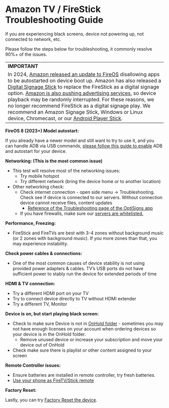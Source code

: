 # Amazon TV / FireStick Troubleshooting Guide

If you are experiencing black screens, device not powering up, not connected to network, etc.

Please follow the steps below for troubleshooting, it commonly resolve 90%+ of the issues.

|  |
| --- |
| **IMPORTANT** |
| In 2024, [Amazon released an update to FireOS](https://www.aftvnews.com/amazon-blocks-long-running-fire-tv-capability-breaking-popular-apps-with-no-warning-and-giving-developers-the-runaround/) disallowing apps to be autostarted on device boot up. Amazon has also released a [Digital Signage Stick](https://www.amazon.com/Amazon-Signage-Stick-quad-core-streaming/dp/B0D4FCG9MX?dib=eyJ2IjoiMSJ9.Q2R-IsQqpFLBQnyOzroJsCqvInA20YBPOGzYxBJPkImYB91-GaLrO5UB3QrtLmJNwXLsi1fcGV1xu_Zl1s8COTf9QMkHac5UyzG7eQagHUewWSm6EEX6Ef0TmSwamrXclpPnL6J1v88a_qtAqCQKpVuNT5XuDAY3Qpa6PdiPg7wjiwccWWmcqndZNHXRGySXbmZWq_btwj6lEz6wMm8nGy9OZwFNRh1bLYrx9luXUOk.BITMseiknoYwYECYPBkXIneqN89ySUCEo8SujSNiprA&dib_tag=se&keywords=Digital+Signage+Player&qid=1751559195&sr=8-4&ufe=app_do%3Aamzn1.fos.74097168-0c10-4b8a-b96b-8388a1a12daf) to replace the FireStick as a digital signage option. [Amazon is also pushing advertising services,](https://www.theverge.com/2023/12/1/23984444/amazon-fire-tv-autoplay-ads-on-startup) so device playback may be randomly interrupted.  For these reasons, we no longer recommend FireStick as a digital signage play. We recommend an Amazon Signage Stick, Windows or Linux device, Chromecast, or our [Android Player Stick](https://shop.optisigns.com/products/optisigns-android-stick-player-2). |

**FireOS 8 (2023+) Model autostart:**

If you already have a newer model and still want to try to use it, and you can handle ADB via USB commands, [please follow this guide to enable](https://support.optisigns.com/hc/en-us/articles/23274673797139-How-to-enable-auto-start-on-the-Amazon-Fire-TV-Stick-4K-Gen-2s-2023-model) ADB and autostart for your device.

**Networking: (This is the most common issue)**

* This test will resolve most of the networking issues:  
  + Try mobile hotspot
  + Try different network (bring the device home or to another location)
* Other networking check:  
  + Check internet connection - open side menu -> Troubleshooting. Check see if device is connected to our servers. Without connection device cannot receive files, content updates
    - [Reference of the Troubleshooting page of the OptiSigns app](https://support.optisigns.com/hc/en-us/articles/36501302096915)
  + If you have firewalls, make sure our [servers are whitelisted.](https://support.optisigns.com/hc/en-us/articles/360047275934-Whitelist-OptiSigns-IP-addresses-ports)

**Performance, Freezing:**

* FireStick and FireTVs are best with 3-4 zones without background music (or 2 zones with background music). If you more zones than that, you may experience instability.

**Check power cables & connections:**

* One of the most common causes of device stability is not using provided power adapters & cables. TV’s USB ports do not have sufficient power to stably run the device for extended periods of time

**HDMI & TV connection:**

* Try a different HDMI port on your TV
* Try to connect device directly to TV without HDMI extender
* Try a different TV, Monitor

**Device is on, but start playing black screen:**

* Check to make sure Device is not in [OnHold folder](https://app.optisigns.com/app/screenManagement?path=~2FOnhold%20Device&teamId=1) - sometimes you may not have enough licenses on your account when ordering devices so your device is in the OnHold folder.
  + Remove unused device or increase your subscription and move your device out of OnHold
* Check make sure there is playlist or other content assigned to your screen

**Remote Controller issues:**

* Ensure batteries are installed in remote controller, try fresh batteries.
* [Use your phone as FireTV/Stick remote](https://www.lifewire.com/use-phone-as-remote-control-for-amazon-fire-tv-stick-4571277)

**Factory Reset:**

Lastly, you can try [Factory Reset the device](https://support.optisigns.com/hc/en-us/articles/360054298754-How-to-Factory-Reset-Your-Fire-Stick-device).